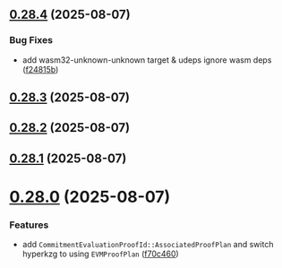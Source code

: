 ## [0.28.4](https://github.com/spaceandtimefdn/sxt-proof-of-sql-sdk/compare/v0.28.3...v0.28.4) (2025-08-07)


### Bug Fixes

* add wasm32-unknown-unknown target & udeps ignore wasm deps ([f24815b](https://github.com/spaceandtimefdn/sxt-proof-of-sql-sdk/commit/f24815bd4eddcf34ce87b2113deccda1c76a4c4c))



## [0.28.3](https://github.com/spaceandtimefdn/sxt-proof-of-sql-sdk/compare/v0.28.2...v0.28.3) (2025-08-07)



## [0.28.2](https://github.com/spaceandtimefdn/sxt-proof-of-sql-sdk/compare/v0.28.1...v0.28.2) (2025-08-07)



## [0.28.1](https://github.com/spaceandtimefdn/sxt-proof-of-sql-sdk/compare/v0.28.0...v0.28.1) (2025-08-07)



# [0.28.0](https://github.com/spaceandtimefdn/sxt-proof-of-sql-sdk/compare/v0.27.0...v0.28.0) (2025-08-07)


### Features

* add `CommitmentEvaluationProofId::AssociatedProofPlan` and switch hyperkzg to using `EVMProofPlan` ([f70c460](https://github.com/spaceandtimefdn/sxt-proof-of-sql-sdk/commit/f70c460e9b15616b5f9ac7653e2e309b0ead7a82))



